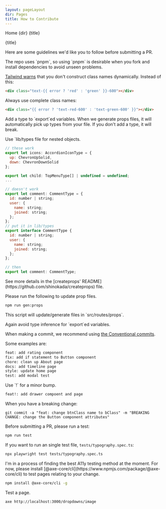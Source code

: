 ```yaml
---
layout: pageLayout
dir: Pages
title: How to Contribute
---
```


<script>
  import Htwo from '../utils/Htwo.svelte'
  import { Breadcrumb, BreadcrumbItem, Heading } from '$lib'
  
</script>

<Breadcrumb class="pb-8">
  <BreadcrumbItem href="/" home >Home</BreadcrumbItem>
  <BreadcrumbItem>{dir}</BreadcrumbItem>
  <BreadcrumbItem>{title}</BreadcrumbItem>
</Breadcrumb>

<Heading class="mb-2" tag="h1" customSize="text-3xl">{title}</Heading>

<p class='w-full'>Here are some guidelines we'd like you to follow before submitting a PR.</p>

<Htwo label="Please use pnpm to install a fork" />

<p>The repo uses `pnpm`, so using `pnpm` is desirable when you fork and install dependencies to avoid unseen problems.</p>

<Htwo label="Frontend pages" />

<p class='w-full'><a class="text-blue-700" href="https://tailwindcss.com/docs/content-configuration#dynamic-class-names">Tailwind warns</a> that you don't construct class names dynamically. Instead of this:</p>

```html
<div class="text-{{ error ? 'red' : 'green' }}-600"></div>
```

<p class='w-full'>Always use complete class names:</p>

```html
<div class="{{ error ? 'text-red-600' : 'text-green-600' }}"></div>
```

<Htwo label="Types and Props" />

<p class='w-full'>Add a type to `export`ed variables. When we generate props files, it will automatically pick up types from your file. If you don't add a type, it will break.</p>

<p class='w-full'>Use `lib/types file for nested objects.</p>

```js
// these work
export let icons: AccordionIconType = {
  up: ChevronUpSolid,
  down: ChevronDownSolid
};

export let child: TopMenuType[] | undefined = undefined;
...

// doesn't work
export let comment: CommentType = {
  id: number | string;
  user: {
    name: string;
    joined: string;
  };
};
// put it in lib/types
export interface CommentType {
  id: number | string;
  user: {
    name: string;
    joined: string;
  };
};

// then 
export let comment: CommentType;
```

<p class='w-full'>See more details in the [createprops' README](https://github.com/shinokada/createprops) file.</p>

<p class='w-full'>Please run the following to update prop files.</p>

```sh
npm run gen:props
```

<p class='w-full'>This script will update/generate files in `src/routes/props`.</p>

<p class='w-full'>Again avoid type inference for `export`ed variables.</p>

<Htwo label="Conventional commit" />

<p>When making a commit, we recommend using <a class="text-blue-700" href="https://www.conventionalcommits.org/en/v1.0.0/">the Conventional commits</a>.</p>

<p class='w-full'>Some examples are:</p>

```sh
feat: add rating component
fix: add if statement to Button component
chore: clean up About page
docs: add timeline page
style: update home page
test: add modal test
```

<p class='w-full'>Use `!` for a minor bump.</p>

```sh
feat!: add drawer compoent and page
```

<p class='w-full'>When you have a breaking change:</p>

```
git commit -a "feat: change btnClass name to bClass" -m "BREAKING CHANGE: change the Button component attributes"
```

<Htwo label="Playwright Test" />

<p class='w-full'>Before submitting a PR, please run a test:</p>

```sh
npm run test
```

If you want to run an single test file, `tests/typography.spec.ts`:

```sh
npx playwright test tests/typography.spec.ts
```

<Htwo label="A11y Test" />

<p class='w-full'>I'm in a process of finding the best A11y testing method at the moment. For now, please install [@axe-core/cli](https://www.npmjs.com/package/@axe-core/cli) to test pages relating to your change.</p>

```sh
npm install @axe-core/cli -g
```

<p class='w-full'>Test a page.</p>

```sh
axe http://localhost:3000/dropdowns/image
```
